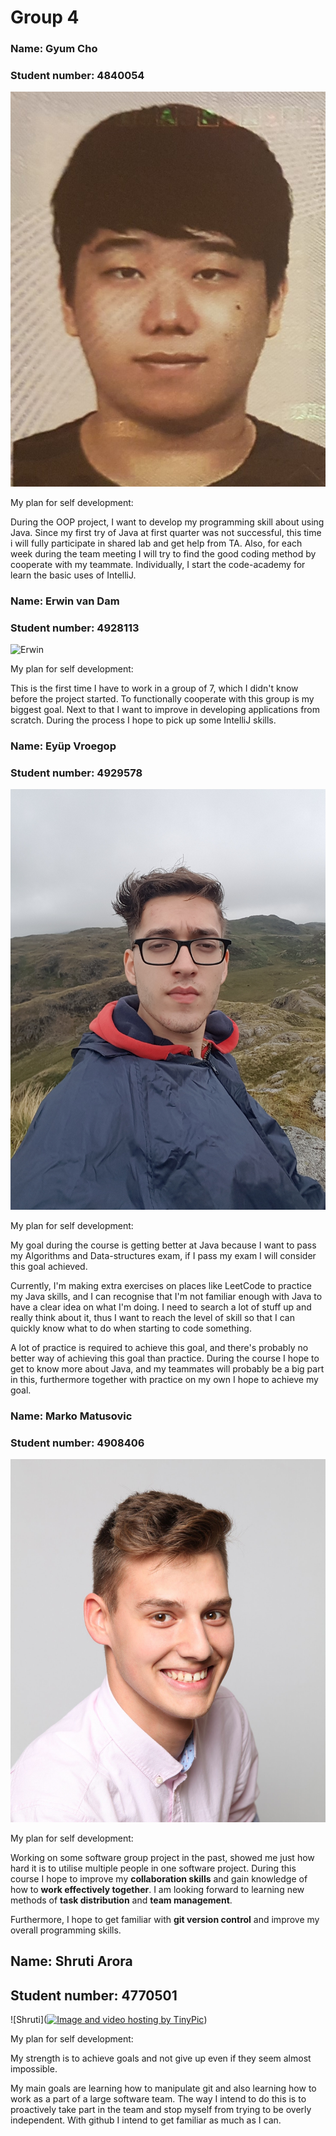 # Group 4

### Name: Gyum Cho

### Student number: 4840054

![Gyum](Gyum_Picture.jpg)

My plan for self development:

During the OOP project, I want to develop my programming skill about using Java. Since my first try of Java at first quarter was not successful, this time i will fully participate in shared lab and get help from TA. Also, for each week during the team meeting I will try to find the good coding method by cooperate with my teammate. Individually, I start the code-academy for learn the basic uses of IntelliJ.


### Name: Erwin van Dam

### Student number: 4928113

![Erwin](Erwin_Picture.jpg)

My plan for self development:

This is the first time I have to work in a group of 7, which I didn't know before the project started. To functionally cooperate with this group is my biggest goal. Next to that I want to improve in developing applications from scratch. During the process I hope to pick up some IntelliJ skills.


### Name: Eyüp Vroegop

### Student number: 4929578

![Eyup](Eyup_Picture.jpg)

My plan for self development:

My goal during the course is getting better at Java because I want to pass my Algorithms and Data-structures exam, if I pass my exam I will consider this goal achieved.

Currently, I'm making extra exercises on places like LeetCode to practice my Java skills, and I can  recognise that I'm not familiar enough with Java to have a clear idea on what I'm doing. I need to search a lot of stuff up and really think about it, thus I want to reach the level of skill so that I can quickly know what to do when starting to code something.

A lot of practice is required to achieve this goal, and there's probably no better way of achieving this goal than practice. During the course I hope to get to know more about Java, and my teammates will probably be a big part in this, furthermore together with practice on my own I hope to achieve my goal.


### Name: Marko Matusovic

### Student number: 4908406

![Marko](Marko_Picture.jpg)

My plan for self development:

Working on some software group project in the past, showed me just how hard it is to utilise multiple people in one software project. During this course I hope to improve my **collaboration skills** and gain knowledge of how to **work effectively together**. I am looking forward to learning new methods of **task distribution** and **team management**.

Furthermore, I hope to get familiar with **git version control** and improve my overall programming skills.


## Name: Shruti Arora

## Student number: 4770501

![Shruti](<a href="http://tinypic.com?ref=2d1lsgh" target="_blank"><img src="http://i64.tinypic.com/2d1lsgh.jpg" border="0" alt="Image and video hosting by TinyPic"></a>)

My plan for self development:

My strength is to achieve goals and not give up even if they seem almost impossible.

My main goals are learning how to manipulate git and also learning how to work as a part of a large software team. The way I intend to do this is to proactively take part in the team and stop myself from trying to be overly independent. With github I intend to get familiar as much as I can.
